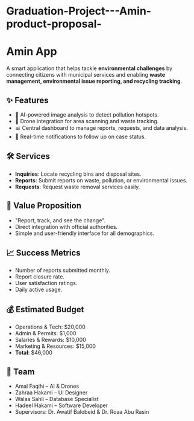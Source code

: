 # Graduation-Project---Amin-product-proposal-
#  Amin App

A smart application that helps tackle **environmental challenges** by connecting citizens with municipal services and enabling **waste management, environmental issue reporting, and recycling tracking**.

## ✨ Features
- 📸 AI-powered image analysis to detect pollution hotspots.
- 🚁 Drone integration for area scanning and waste tracking.
- 📊 Central dashboard to manage reports, requests, and data analysis.
- 🔔 Real-time notifications to follow up on case status.

## 🛠️ Services
- **Inquiries**: Locate recycling bins and disposal sites.
- **Reports**: Submit reports on waste, pollution, or environmental issues.
- **Requests**: Request waste removal services easily.

## 🎯 Value Proposition
- "Report, track, and see the change".
- Direct integration with official authorities.
- Simple and user-friendly interface for all demographics.

## 📈 Success Metrics
- Number of reports submitted monthly.
- Report closure rate.
- User satisfaction ratings.
- Daily active usage.

## 💰 Estimated Budget
- Operations & Tech: $20,000
- Admin & Permits: $1,000
- Salaries & Rewards: $10,000
- Marketing & Resources: $15,000
- **Total**: $46,000

## 👥 Team
- Amal Faqihi – AI & Drones
- Zahraa Hakami – UI Designer
- Walaa Sahli – Database Specialist
- Hadeel Hakami – Software Developer
- Supervisors: Dr. Awatif Balobeid & Dr. Roaa Abu Rasin
